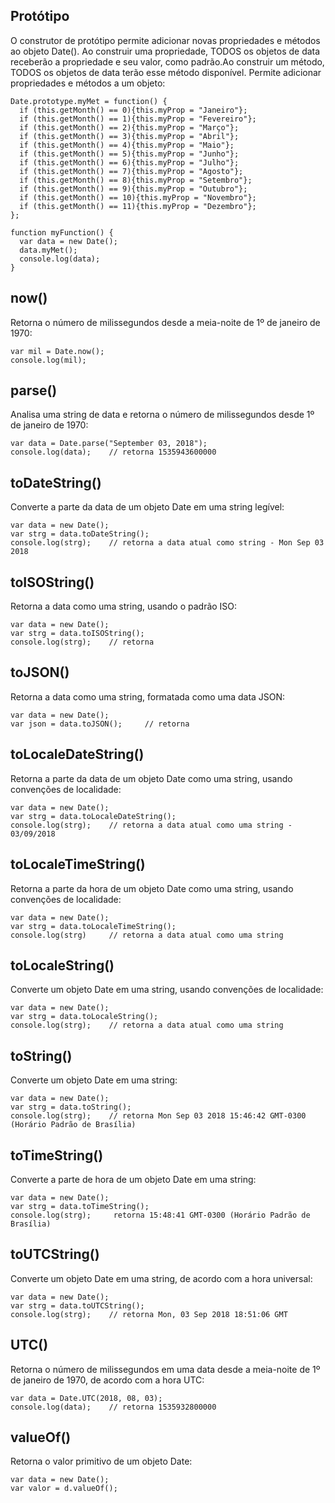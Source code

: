 ## Protótipo
O construtor de protótipo permite adicionar novas propriedades e métodos ao objeto Date().
Ao construir uma propriedade, TODOS os objetos de data receberão a propriedade e seu valor, como padrão.Ao construir um método, TODOS os objetos de data terão esse método disponível.
Permite adicionar propriedades e métodos a um objeto:

    Date.prototype.myMet = function() {
      if (this.getMonth() == 0){this.myProp = "Janeiro"};
      if (this.getMonth() == 1){this.myProp = "Fevereiro"};
      if (this.getMonth() == 2){this.myProp = "Março"};
      if (this.getMonth() == 3){this.myProp = "Abril"};
      if (this.getMonth() == 4){this.myProp = "Maio"};
      if (this.getMonth() == 5){this.myProp = "Junho"};
      if (this.getMonth() == 6){this.myProp = "Julho"};
      if (this.getMonth() == 7){this.myProp = "Agosto"};
      if (this.getMonth() == 8){this.myProp = "Setembro"};
      if (this.getMonth() == 9){this.myProp = "Outubro"};
      if (this.getMonth() == 10){this.myProp = "Novembro"};
      if (this.getMonth() == 11){this.myProp = "Dezembro"};
    };

    function myFunction() {
      var data = new Date();
      data.myMet();
      console.log(data);
    }
    
## now()
Retorna o número de milissegundos desde a meia-noite de 1º de janeiro de 1970:

    var mil = Date.now();
    console.log(mil);

## parse()
Analisa uma string de data e retorna o número de milissegundos desde 1º de janeiro de 1970:

    var data = Date.parse("September 03, 2018");
    console.log(data);    // retorna 1535943600000
    
## toDateString()
Converte a parte da data de um objeto Date em uma string legível:

    var data = new Date();
    var strg = data.toDateString();
    console.log(strg);    // retorna a data atual como string - Mon Sep 03 2018
    
## toISOString()
Retorna a data como uma string, usando o padrão ISO:

    var data = new Date();
    var strg = data.toISOString();
    console.log(strg);    // retorna 
    
## toJSON()
Retorna a data como uma string, formatada como uma data JSON:

    var data = new Date();
    var json = data.toJSON();     // retorna 

## toLocaleDateString()
Retorna a parte da data de um objeto Date como uma string, usando convenções de localidade:

    var data = new Date();
    var strg = data.toLocaleDateString();
    console.log(strg);    // retorna a data atual como uma string - 03/09/2018

## toLocaleTimeString()
Retorna a parte da hora de um objeto Date como uma string, usando convenções de localidade:

    var data = new Date();
    var strg = data.toLocaleTimeString();
    console.log(strg)     // retorna a data atual como uma string

## toLocaleString()
Converte um objeto Date em uma string, usando convenções de localidade:

    var data = new Date();
    var strg = data.toLocaleString();
    console.log(strg);    // retorna a data atual como uma string

## toString()
Converte um objeto Date em uma string:

    var data = new Date();
    var strg = data.toString();
    console.log(strg);    // retorna Mon Sep 03 2018 15:46:42 GMT-0300 (Horário Padrão de Brasília)
    
## toTimeString()
Converte a parte de hora de um objeto Date em uma string:

    var data = new Date();
    var strg = data.toTimeString();
    console.log(strg);     retorna 15:48:41 GMT-0300 (Horário Padrão de Brasília)
    
## toUTCString()
Converte um objeto Date em uma string, de acordo com a hora universal:

    var data = new Date();
    var strg = data.toUTCString();
    console.log(strg);    // retorna Mon, 03 Sep 2018 18:51:06 GMT
    
## UTC()
Retorna o número de milissegundos em uma data desde a meia-noite de 1º de janeiro de 1970, de acordo com a hora UTC:

    var data = Date.UTC(2018, 08, 03);
    console.log(data);    // retorna 1535932800000
    
## valueOf()
Retorna o valor primitivo de um objeto Date:

    var data = new Date();
    var valor = d.valueOf();
